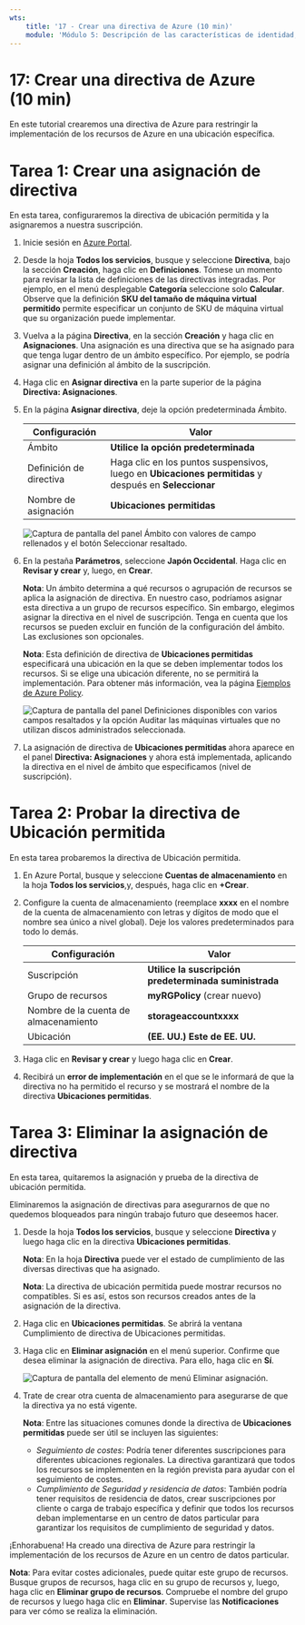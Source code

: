 ```yaml
---
wts:
    title: '17 - Crear una directiva de Azure (10 min)'
    module: 'Módulo 5: Descripción de las características de identidad, gobernanza, privacidad y cumplimiento'
---
```

# 17: Crear una directiva de Azure (10 min)

En este tutorial crearemos una directiva de Azure para restringir la implementación de los recursos de Azure en una ubicación específica.

# Tarea 1: Crear una asignación de directiva 

En esta tarea, configuraremos la directiva de ubicación permitida y la asignaremos a nuestra suscripción. 

1. Inicie sesión en [Azure Portal](https://portal.azure.com).

2. Desde la hoja **Todos los servicios**, busque y seleccione **Directiva**, bajo la sección **Creación**, haga clic en **Definiciones**.  Tómese un momento para revisar la lista de definiciones de las directivas integradas. Por ejemplo, en el menú desplegable **Categoría** seleccione solo **Calcular**. Observe que la definición **SKU del tamaño de máquina virtual permitido** permite especificar un conjunto de SKU de máquina virtual que su organización puede implementar.

3. Vuelva a la página **Directiva**, en la sección **Creación** y haga clic en **Asignaciones**. Una asignación es una directiva que se ha asignado para que tenga lugar dentro de un ámbito específico. Por ejemplo, se podría asignar una definición al ámbito de la suscripción. 

4. Haga clic en **Asignar directiva** en la parte superior de la página **Directiva: Asignaciones**.

5. En la página **Asignar directiva**, deje la opción predeterminada Ámbito.

      | Configuración | Valor | 
    | --- | --- |
    | Ámbito| **Utilice la opción predeterminada**|
    | Definición de directiva | Haga clic en los puntos suspensivos, luego en **Ubicaciones permitidas** y después en **Seleccionar** |
    | Nombre de asignación | **Ubicaciones permitidas** |
    
    ![Captura de pantalla del panel Ámbito con valores de campo rellenados y el botón Seleccionar resaltado. ](../images/1402.png)
6. En la pestaña **Parámetros**, seleccione **Japón Occidental**. Haga clic en **Revisar y crear** y, luego, en **Crear**.

    **Nota**: Un ámbito determina a qué recursos o agrupación de recursos se aplica la asignación de directiva. En nuestro caso, podríamos asignar esta directiva a un grupo de recursos específico. Sin embargo, elegimos asignar la directiva en el nivel de suscripción. Tenga en cuenta que los recursos se pueden excluir en función de la configuración del ámbito. Las exclusiones son opcionales.

    **Nota**: Esta definición de directiva de **Ubicaciones permitidas** especificará una ubicación en la que se deben implementar todos los recursos. Si se elige una ubicación diferente, no se permitirá la implementación. Para obtener más información, vea la página [Ejemplos de Azure Policy](https://docs.microsoft.com/es-es/azure/governance/policy/samples/index).

   ![Captura de pantalla del panel Definiciones disponibles con varios campos resaltados y la opción Auditar las máquinas virtuales que no utilizan discos administrados seleccionada.](../images/1403.png)

9. La asignación de directiva de **Ubicaciones permitidas** ahora aparece en el panel **Directiva: Asignaciones** y ahora está implementada, aplicando la directiva en el nivel de ámbito que especificamos (nivel de suscripción).

# Tarea 2: Probar la directiva de Ubicación permitida

En esta tarea probaremos la directiva de Ubicación permitida. 

1. En Azure Portal, busque y seleccione **Cuentas de almacenamiento** en la hoja **Todos los servicios**,y, después, haga clic en **+Crear**.

2. Configure la cuenta de almacenamiento (reemplace **xxxx** en el nombre de la cuenta de almacenamiento con letras y dígitos de modo que el nombre sea único a nivel global). Deje los valores predeterminados para todo lo demás. 

    | Configuración | Valor | 
    | --- | --- |
    | Suscripción | **Utilice la suscripción predeterminada suministrada** |
    | Grupo de recursos | **myRGPolicy** (crear nuevo) |
    | Nombre de la cuenta de almacenamiento | **storageaccountxxxx** |
    | Ubicación | **(EE. UU.) Este de EE. UU.** |

3. Haga clic en **Revisar y crear** y luego haga clic en **Crear**. 

4. Recibirá un **error de implementación** en el que se le informará de que la directiva no ha permitido el recurso y se mostrará el nombre de la directiva **Ubicaciones permitidas**.

# Tarea 3: Eliminar la asignación de directiva

En esta tarea, quitaremos la asignación y prueba de la directiva de ubicación permitida. 

Eliminaremos la asignación de directivas para asegurarnos de que no quedemos bloqueados para ningún trabajo futuro que deseemos hacer.

1. Desde la hoja **Todos los servicios**, busque y seleccione **Directiva** y luego haga clic en la directiva **Ubicaciones permitidas**.

    **Nota**: En la hoja **Directiva** puede ver el estado de cumplimiento de las diversas directivas que ha asignado.

    **Nota**: La directiva de ubicación permitida puede mostrar recursos no compatibles. Si es así, estos son recursos creados antes de la asignación de la directiva.
 
2. Haga clic en **Ubicaciones permitidas**. Se abrirá la ventana Cumplimiento de directiva de Ubicaciones permitidas.

3. Haga clic en **Eliminar asignación** en el menú superior. Confirme que desea eliminar la asignación de directiva. Para ello, haga clic en **Sí**.

   ![Captura de pantalla del elemento de menú Eliminar asignación.](../images/1407.png)

4. Trate de crear otra cuenta de almacenamiento para asegurarse de que la directiva ya no está vigente.

    **Nota**: Entre las situaciones comunes donde la directiva de **Ubicaciones permitidas** puede ser útil se incluyen las siguientes: 
    - *Seguimiento de costes*: Podría tener diferentes suscripciones para diferentes ubicaciones regionales. La directiva garantizará que todos los recursos se implementen en la región prevista para ayudar con el seguimiento de costes. 
    - *Cumplimiento de Seguridad y residencia de datos*: También podría tener requisitos de residencia de datos, crear suscripciones por cliente o carga de trabajo específica y definir que todos los recursos deban implementarse en un centro de datos particular para garantizar los requisitos de cumplimiento de seguridad y datos.

¡Enhorabuena! Ha creado una directiva de Azure para restringir la implementación de los recursos de Azure en un centro de datos particular.

**Nota**: Para evitar costes adicionales, puede quitar este grupo de recursos. Busque grupos de recursos, haga clic en su grupo de recursos y, luego, haga clic en **Eliminar grupo de recursos**. Compruebe el nombre del grupo de recursos y luego haga clic en **Eliminar**. Supervise las **Notificaciones** para ver cómo se realiza la eliminación.
